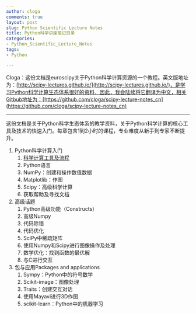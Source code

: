 ```yaml
---
author: cloga
comments: true
layout: post
slug: Python Scientific Lecture Notes
title: Python科学讲座笔记目录
categories:
- Python_Scientific_Lecture_Notes
tags:
- Python

---
```

Cloga：这份文档是euroscipy关于Python科学计算资源的一个教程。英文版地址为：[http://scipy-lectures.github.io/](http://scipy-lectures.github.io/)，是学习Python科学计算生态体系很好的资料，因此，我会陆续将它翻译为中文，相关Gitbub地址为：[https://github.com/cloga/scipy-lecture-notes_cn](https://github.com/cloga/scipy-lecture-notes_cn)

***

这份文档是关于Python科学生态体系的教学资料，关于Python科学计算的核心工具及技术的快速入门。每章包含1到2小时的课程，专业难度从新手到专家不断提升。

1. Python科学计算入门
	1. [科学计算工具及流程]()
	2. Python语言
	3. NumPy：创建和操作数值数据
	4. Matplotlib：作图
	5. Scipy：高级科学计算
	6. 获取帮助及寻找文档
2. 高级话题
	1. Python高级功能（Constructs）
	2. 高级Numpy
	3. 代码除错
	4. 代码优化
	5. SciPy中稀疏矩阵
	6. 使用Numpy和Scipy进行图像操作及处理
	7. 数学优化：找到函数的最优解
	8. 与C进行交互
3. 包与应用Packages and applications
	1. Sympy：Python中的符号数学
	2. Scikit-image：图像处理
	3. Traits：创建交互对话
	4. 使用Mayavi进行3D作图
	5. scikit-learn：Python中的机器学习
